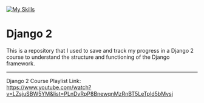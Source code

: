 [![My Skills](https://skillicons.dev/icons?i=django,python)](https://skillicons.dev)
# Django 2
<p>This is a repository that I used to save and track my progress in a Django 2 course to understand the structure and functioning of the Django framework.</p>

---------------------------
Django 2 Course Playlist Link:<br>
https://www.youtube.com/watch?v=LZsjuSBW5YM&list=PLnDvRpP8BnewqnMzRnBT5LeTpld5bMvsj

